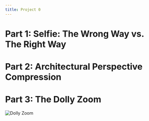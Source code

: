 ```yaml
---
title: Project 0
---
```

# Part 1: Selfie: The Wrong Way vs. The Right Way 

# Part 2: Architectural Perspective Compression

# Part 3: The Dolly Zoom

![Dolly Zoom](/images/dolly.gif?v=2)



